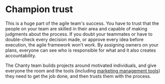 # **Champion trust**

This is a huge part of the agile team's success. You have to trust that the people on your team are skilled in their area and capable of making judgments about the process. If you doubt your teammates or have to double-check every decision made, or approve every idea before execution, the agile framework won’t work. By assigning owners on your plans, everyone can see who is responsible for what and it also creates accountability.

The Chanty team builds projects around motivated individuals, and give everyone the room and the tools (including [marketing management tools](https://monday.com/use-cases/marketing-project-management)) they need to get the job done, and then trusts them with the process.
